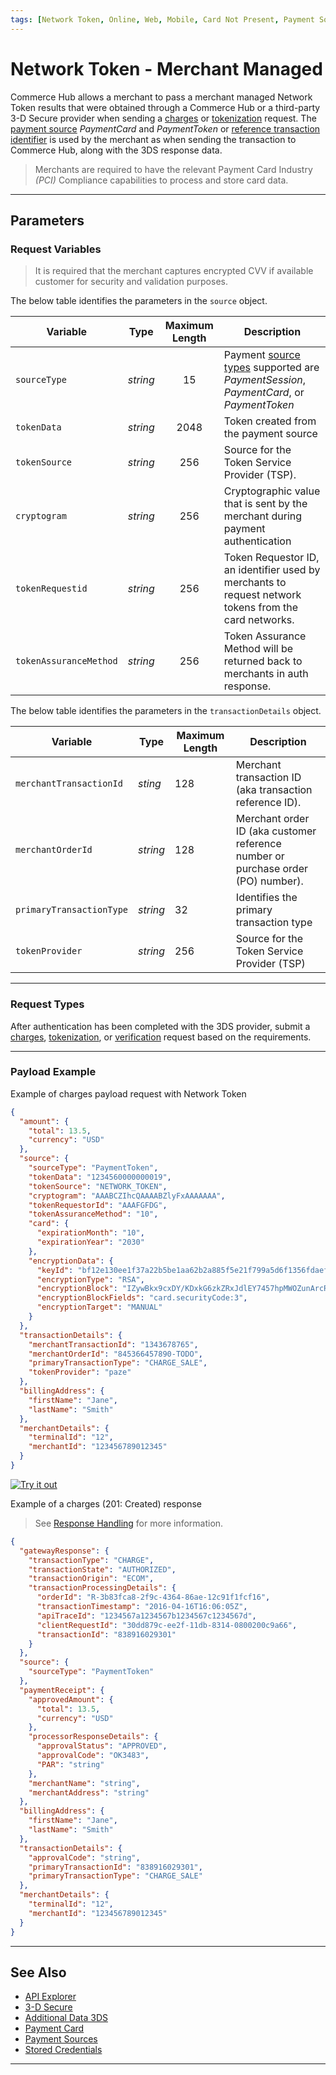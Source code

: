 ```yaml
---
tags: [Network Token, Online, Web, Mobile, Card Not Present, Payment Source]
---
```


# Network Token - Merchant Managed

Commerce Hub allows a merchant to pass a merchant managed Network Token results that were obtained through a Commerce Hub or a third-party 3-D Secure provider when sending a [charges](?path=docs/Resources/API-Documents/Payments/Charges.md) or [tokenization](?path=docs/Resources/API-Documents/Payments_VAS/Payment-Token.md) request. The [payment source](?path=docs/Resources/Guides/Payment-Sources/Source-Type.md) _PaymentCard_ and _PaymentToken_ or [reference transaction identifier](#request-with-reference-identifier) is used by the merchant as  when sending the transaction to Commerce Hub, along with the 3DS response data.

<!-- theme: warning -->
> Merchants are required to have the relevant Payment Card Industry _(PCI)_ Compliance capabilities to process and store card data.

---

## Parameters

### Request Variables

<!-- theme: warning -->
> It is required that the merchant captures encrypted CVV if available customer for security and validation purposes.

<!--
type: tab
titles: source, transactionDetails
-->

The below table identifies the parameters in the `source` object.

| Variable | Type | Maximum Length | Description |
| -------- | :--: | :------------: | ------------------ |
| `sourceType` | _string_ | 15 | Payment [source types](?path=docs/Resources/Guides/Payment-Sources/Source-Type.md) supported are _PaymentSession_, _PaymentCard_, or _PaymentToken_ |
| `tokenData` | _string_ | 2048 | Token created from the payment source |
| `tokenSource` | _string_ | 256 | Source for the Token Service Provider (TSP). |
| `cryptogram` | _string_ | 256 | Cryptographic value that is sent by the merchant during payment authentication |
| `tokenRequestid` | _string_ | 256 | Token Requestor ID, an identifier used by merchants to request network tokens from the card networks. |
| `tokenAssuranceMethod` | _string_ | 256 | Token Assurance Method will be returned back to merchants in auth response. |

<!--
type: tab
-->

The below table identifies the parameters in the `transactionDetails` object.

| Variable | Type | Maximum Length | Description |
| -------- | ---- | ------- | ------------------ |
| `merchantTransactionId` | _sting_ | 128 | Merchant transaction ID (aka transaction reference ID). |
| `merchantOrderId` | _string_ | 128 | Merchant order ID (aka customer reference number or purchase order (PO) number).|
| `primaryTransactionType` | _string_ | 32 | Identifies the primary transaction type |
| `tokenProvider` | _string_ | 256 | Source for the Token Service Provider (TSP) |

---

### Request Types

After authentication has been completed with the 3DS provider, submit a [charges](?path=docs/Resources/API-Documents/Payments/Charges.md), [tokenization](?path=docs/Resources/API-Documents/Payments_VAS/Payment-Token.md), or [verification](?path=docs/Resources/API-Documents/Payments_VAS/Verification.md) request based on the requirements.

<!-- type: tab-end -->

---

### Payload Example

<!--
type: tab
titles: Request, Response
-->

Example of charges payload request with Network Token

```json
{
  "amount": {
    "total": 13.5,
    "currency": "USD"
  },
  "source": {
    "sourceType": "PaymentToken",
    "tokenData": "1234560000000019",
    "tokenSource": "NETWORK_TOKEN",
    "cryptogram": "AAABCZIhcQAAAABZlyFxAAAAAAA",
    "tokenRequestorId": "AAAFGFDG",
    "tokenAssuranceMethod": "10",
    "card": {
      "expirationMonth": "10",
      "expirationYear": "2030"
    },
    "encryptionData": {
      "keyId": "bf12e130ee1f37a22b5be1aa62b2a885f5e21f799a5d6f1356fdaef611f2d04a",
      "encryptionType": "RSA",
      "encryptionBlock": "IZywBkx9cxDY/KDxkG6zkZRxJdlEY7457hpMWOZunArcRuk34ZhpQ==",
      "encryptionBlockFields": "card.securityCode:3",
      "encryptionTarget": "MANUAL"
    }
  },
  "transactionDetails": {
    "merchantTransactionId": "1343678765",
    "merchantOrderId": "845366457890-TODO",
    "primaryTransactionType": "CHARGE_SALE",
    "tokenProvider": "paze"
  },
  "billingAddress": {
    "firstName": "Jane",
    "lastName": "Smith"
  },
  "merchantDetails": {
    "terminalId": "12",
    "merchantId": "123456789012345"
  }
}
```

[![Try it out](../../../../assets/images/button.png)](../api/?type=post&path=/payments/v1/charges)

<!--
type: tab
-->

Example of a charges (201: Created) response

<!-- theme: info -->
> See [Response Handling](?path=docs/Resources/Guides/Response-Codes/Response-Handling.md) for more information.

```json
{
  "gatewayResponse": {
    "transactionType": "CHARGE",
    "transactionState": "AUTHORIZED",
    "transactionOrigin": "ECOM",
    "transactionProcessingDetails": {
      "orderId": "R-3b83fca8-2f9c-4364-86ae-12c91f1fcf16",
      "transactionTimestamp": "2016-04-16T16:06:05Z",
      "apiTraceId": "1234567a1234567b1234567c1234567d",
      "clientRequestId": "30dd879c-ee2f-11db-8314-0800200c9a66",
      "transactionId": "838916029301"
    }
  },
  "source": {
    "sourceType": "PaymentToken"
  },
  "paymentReceipt": {
    "approvedAmount": {
      "total": 13.5,
      "currency": "USD"
    },
    "processorResponseDetails": {
      "approvalStatus": "APPROVED",
      "approvalCode": "OK3483",
      "PAR": "string"
    },
    "merchantName": "string",
    "merchantAddress": "string"
  },
  "billingAddress": {
    "firstName": "Jane",
    "lastName": "Smith"
  },
  "transactionDetails": {
    "approvalCode": "string",
    "primaryTransactionId": "838916029301",
    "primaryTransactionType": "CHARGE_SALE"
  },
  "merchantDetails": {
    "terminalId": "12",
    "merchantId": "123456789012345"
  }
}

```

<!-- type: tab-end -->

---

## See Also

- [API Explorer](../api/?type=post&path=/payments/v1/charges)
- [3-D Secure](?path=docs/Online-Mobile-Digital/3D-Secure/3DSecure.md)
- [Additional Data 3DS](?path=docs/Resources/Master-Data/Additional-Data-3DS.md)
- [Payment Card](?path=docs/Resources/Guides/Payment-Sources/Payment-Card.md)
- [Payment Sources](?path=docs/Resources/Guides/Payment-Sources/Source-Type.md)
- [Stored Credentials](?path=docs/Resources/Guides/Payment-Sources/Source-Type.md)

---
